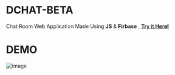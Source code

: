 # DCHAT-BETA
Chat Room Web Application Made Using **JS** &amp; **Firbase** , **[Try it Here!](https://d4rk1n.github.io/DCHAT-BETA/index.html)**
# DEMO
![image](https://user-images.githubusercontent.com/44725090/72602926-bebcc380-3920-11ea-8213-09c12041e80f.png)

